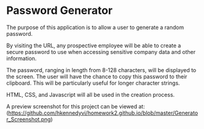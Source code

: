 # Password Generator

The purpose of this application is to allow a user to generate a random password. 

By visiting the URL, any prospective employee will be able to create a secure password to use when accessing sensitive company data and other information. 

The password, ranging in length from 8-128 characters, will be displayed to the screen. The user will have the chance to copy this password to their clipboard. This will be particularly useful for longer character strings. 

HTML, CSS, and Javascript will all be used in the creation process.

A preview screenshot for this project can be viewed at: (https://github.com/hkennedyvi/homework2.github.io/blob/master/Generator_Screenshot.png)
